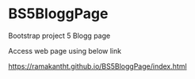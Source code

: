 # BS5BloggPage
Bootstrap project 5 Blogg page

Access web page using below link

https://ramakantht.github.io/BS5BloggPage/index.html
